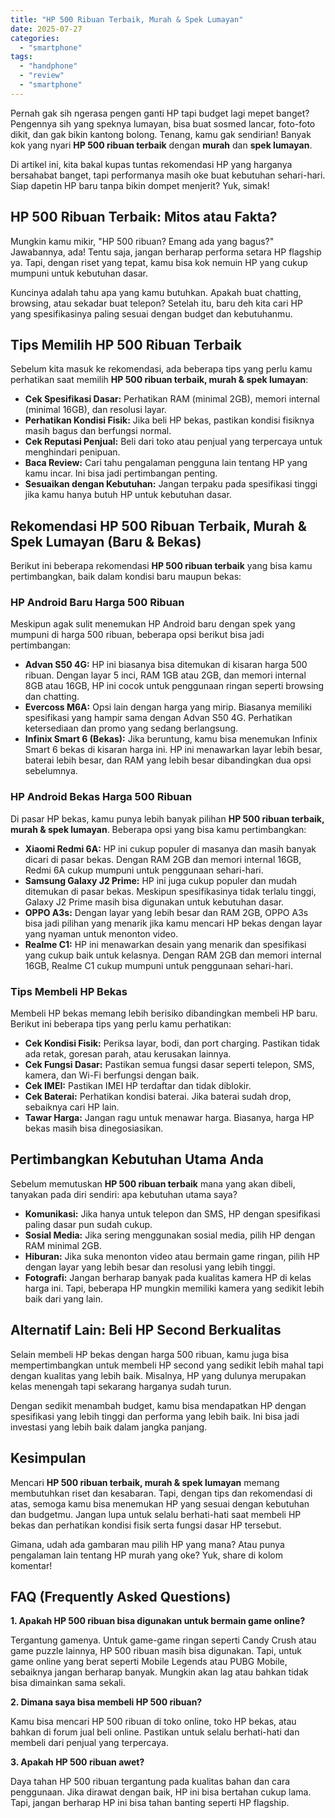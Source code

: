 ```yaml
---
title: "HP 500 Ribuan Terbaik, Murah & Spek Lumayan"
date: 2025-07-27
categories: 
  - "smartphone"
tags: 
  - "handphone"
  - "review"
  - "smartphone"
---
```


Pernah gak sih ngerasa pengen ganti HP tapi budget lagi mepet banget? Pengennya sih yang speknya lumayan, bisa buat sosmed lancar, foto-foto dikit, dan gak bikin kantong bolong. Tenang, kamu gak sendirian! Banyak kok yang nyari **HP 500 ribuan terbaik** dengan **murah** dan **spek lumayan**.

Di artikel ini, kita bakal kupas tuntas rekomendasi HP yang harganya bersahabat banget, tapi performanya masih oke buat kebutuhan sehari-hari. Siap dapetin HP baru tanpa bikin dompet menjerit? Yuk, simak!

## HP 500 Ribuan Terbaik: Mitos atau Fakta?

Mungkin kamu mikir, "HP 500 ribuan? Emang ada yang bagus?" Jawabannya, ada! Tentu saja, jangan berharap performa setara HP flagship ya. Tapi, dengan riset yang tepat, kamu bisa kok nemuin HP yang cukup mumpuni untuk kebutuhan dasar.

Kuncinya adalah tahu apa yang kamu butuhkan. Apakah buat chatting, browsing, atau sekadar buat telepon? Setelah itu, baru deh kita cari HP yang spesifikasinya paling sesuai dengan budget dan kebutuhanmu.

## Tips Memilih HP 500 Ribuan Terbaik

Sebelum kita masuk ke rekomendasi, ada beberapa tips yang perlu kamu perhatikan saat memilih **HP 500 ribuan terbaik, murah & spek lumayan**:

- **Cek Spesifikasi Dasar:** Perhatikan RAM (minimal 2GB), memori internal (minimal 16GB), dan resolusi layar.
- **Perhatikan Kondisi Fisik:** Jika beli HP bekas, pastikan kondisi fisiknya masih bagus dan berfungsi normal.
- **Cek Reputasi Penjual:** Beli dari toko atau penjual yang terpercaya untuk menghindari penipuan.
- **Baca Review:** Cari tahu pengalaman pengguna lain tentang HP yang kamu incar. Ini bisa jadi pertimbangan penting.
- **Sesuaikan dengan Kebutuhan:** Jangan terpaku pada spesifikasi tinggi jika kamu hanya butuh HP untuk kebutuhan dasar.

## Rekomendasi HP 500 Ribuan Terbaik, Murah & Spek Lumayan (Baru & Bekas)

Berikut ini beberapa rekomendasi **HP 500 ribuan terbaik** yang bisa kamu pertimbangkan, baik dalam kondisi baru maupun bekas:

### HP Android Baru Harga 500 Ribuan

Meskipun agak sulit menemukan HP Android baru dengan spek yang mumpuni di harga 500 ribuan, beberapa opsi berikut bisa jadi pertimbangan:

- **Advan S50 4G:** HP ini biasanya bisa ditemukan di kisaran harga 500 ribuan. Dengan layar 5 inci, RAM 1GB atau 2GB, dan memori internal 8GB atau 16GB, HP ini cocok untuk penggunaan ringan seperti browsing dan chatting.
- **Evercoss M6A:** Opsi lain dengan harga yang mirip. Biasanya memiliki spesifikasi yang hampir sama dengan Advan S50 4G. Perhatikan ketersediaan dan promo yang sedang berlangsung.
- **Infinix Smart 6 (Bekas):** Jika beruntung, kamu bisa menemukan Infinix Smart 6 bekas di kisaran harga ini. HP ini menawarkan layar lebih besar, baterai lebih besar, dan RAM yang lebih besar dibandingkan dua opsi sebelumnya.

### HP Android Bekas Harga 500 Ribuan

Di pasar HP bekas, kamu punya lebih banyak pilihan **HP 500 ribuan terbaik, murah & spek lumayan**. Beberapa opsi yang bisa kamu pertimbangkan:

- **Xiaomi Redmi 6A:** HP ini cukup populer di masanya dan masih banyak dicari di pasar bekas. Dengan RAM 2GB dan memori internal 16GB, Redmi 6A cukup mumpuni untuk penggunaan sehari-hari.
- **Samsung Galaxy J2 Prime:** HP ini juga cukup populer dan mudah ditemukan di pasar bekas. Meskipun spesifikasinya tidak terlalu tinggi, Galaxy J2 Prime masih bisa digunakan untuk kebutuhan dasar.
- **OPPO A3s:** Dengan layar yang lebih besar dan RAM 2GB, OPPO A3s bisa jadi pilihan yang menarik jika kamu mencari HP bekas dengan layar yang nyaman untuk menonton video.
- **Realme C1:** HP ini menawarkan desain yang menarik dan spesifikasi yang cukup baik untuk kelasnya. Dengan RAM 2GB dan memori internal 16GB, Realme C1 cukup mumpuni untuk penggunaan sehari-hari.

### Tips Membeli HP Bekas

Membeli HP bekas memang lebih berisiko dibandingkan membeli HP baru. Berikut ini beberapa tips yang perlu kamu perhatikan:

- **Cek Kondisi Fisik:** Periksa layar, bodi, dan port charging. Pastikan tidak ada retak, goresan parah, atau kerusakan lainnya.
- **Cek Fungsi Dasar:** Pastikan semua fungsi dasar seperti telepon, SMS, kamera, dan Wi-Fi berfungsi dengan baik.
- **Cek IMEI:** Pastikan IMEI HP terdaftar dan tidak diblokir.
- **Cek Baterai:** Perhatikan kondisi baterai. Jika baterai sudah drop, sebaiknya cari HP lain.
- **Tawar Harga:** Jangan ragu untuk menawar harga. Biasanya, harga HP bekas masih bisa dinegosiasikan.

## Pertimbangkan Kebutuhan Utama Anda

Sebelum memutuskan **HP 500 ribuan terbaik** mana yang akan dibeli, tanyakan pada diri sendiri: apa kebutuhan utama saya?

- **Komunikasi:** Jika hanya untuk telepon dan SMS, HP dengan spesifikasi paling dasar pun sudah cukup.
- **Sosial Media:** Jika sering menggunakan sosial media, pilih HP dengan RAM minimal 2GB.
- **Hiburan:** Jika suka menonton video atau bermain game ringan, pilih HP dengan layar yang lebih besar dan resolusi yang lebih tinggi.
- **Fotografi:** Jangan berharap banyak pada kualitas kamera HP di kelas harga ini. Tapi, beberapa HP mungkin memiliki kamera yang sedikit lebih baik dari yang lain.

## Alternatif Lain: Beli HP Second Berkualitas

Selain membeli HP bekas dengan harga 500 ribuan, kamu juga bisa mempertimbangkan untuk membeli HP second yang sedikit lebih mahal tapi dengan kualitas yang lebih baik. Misalnya, HP yang dulunya merupakan kelas menengah tapi sekarang harganya sudah turun.

Dengan sedikit menambah budget, kamu bisa mendapatkan HP dengan spesifikasi yang lebih tinggi dan performa yang lebih baik. Ini bisa jadi investasi yang lebih baik dalam jangka panjang.

## Kesimpulan

Mencari **HP 500 ribuan terbaik, murah & spek lumayan** memang membutuhkan riset dan kesabaran. Tapi, dengan tips dan rekomendasi di atas, semoga kamu bisa menemukan HP yang sesuai dengan kebutuhan dan budgetmu. Jangan lupa untuk selalu berhati-hati saat membeli HP bekas dan perhatikan kondisi fisik serta fungsi dasar HP tersebut.

Gimana, udah ada gambaran mau pilih HP yang mana? Atau punya pengalaman lain tentang HP murah yang oke? Yuk, share di kolom komentar!

## FAQ (Frequently Asked Questions)

**1\. Apakah HP 500 ribuan bisa digunakan untuk bermain game online?**

Tergantung gamenya. Untuk game-game ringan seperti Candy Crush atau game puzzle lainnya, HP 500 ribuan masih bisa digunakan. Tapi, untuk game online yang berat seperti Mobile Legends atau PUBG Mobile, sebaiknya jangan berharap banyak. Mungkin akan lag atau bahkan tidak bisa dimainkan sama sekali.

**2\. Dimana saya bisa membeli HP 500 ribuan?**

Kamu bisa mencari HP 500 ribuan di toko online, toko HP bekas, atau bahkan di forum jual beli online. Pastikan untuk selalu berhati-hati dan membeli dari penjual yang terpercaya.

**3\. Apakah HP 500 ribuan awet?**

Daya tahan HP 500 ribuan tergantung pada kualitas bahan dan cara penggunaan. Jika dirawat dengan baik, HP ini bisa bertahan cukup lama. Tapi, jangan berharap HP ini bisa tahan banting seperti HP flagship.
